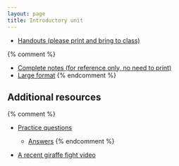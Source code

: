 ```yaml
---
layout: page
title: Introductory unit
---
```


* [Handouts (please print and bring to class)](/materials/intro.handouts.pdf)

{% comment %} 
  * [Complete notes (for reference only, no need to print)](/materials/intro.complete.pdf)
  * [Large format](/materials/intro.large.pdf)
{% endcomment %} 

## Additional resources

{% comment %} 
* [Practice questions](intro_ques.html)
	* [Answers](intro_ans.html)
{% endcomment %} 

* [A recent giraffe fight video](https://www.youtube.com/watch?v=KQLPL1qRhn8)
